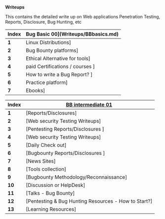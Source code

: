 **Writeups**

This contains the detailed write up on Web applications Penetration Testing, Reports, Disclosure, Bug Hunting, etc

Index | Bug Basic 00](Writeups/BBbasics.md)
--- | ---
**1** | Linux Distributions]
**2** | Bug Bounty platforms]
**3** | Ethical Alternative for tools]
**4** | paid Certifications / courses ]
**5** | How to write a Bug Report? ]
**6** | Practice platform]
**7** | Ebooks]

Index | [BB intermediate 01](Writeups/BBintermediate.md)
--- | ---
**1** | [Reports/Disclosures]
**2** | [Web security Testing Writeups]
**3** | [Pentesting Reports/Disclosures ]
**4** | [Web security Testing Writeups]
**5** | [Daily Check out]
**6** | [Bugbounty Reports/Disclosures ]
**7** | [News Sites]
**8** | [Tools collection]
**9** | [Bugbounty Methodology/Reconnaissance]
**10** | [Discussion or HelpDesk]
**11** | [Talks - Bug Bounty]
**12** | [Pentesting & Bug Hunting Resources - How to Start?]
**13** | [Learning Resources]
